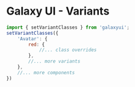 # Galaxy UI - Variants

```javascript
import { setVariantClasses } from 'galaxyui';
setVariantClasses({
    'Avatar': {
        red: {
            //... class overrides
        },
        //... more variants
    },
    //... more components
})
```
